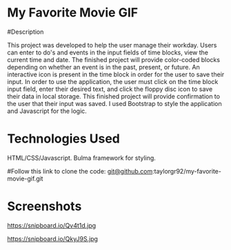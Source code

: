 # My Favorite Movie GIF


#Description

This project was developed to help the user manage their workday. Users can enter to do's and events in the input fields of time blocks, view the current time and date. The finished project will provide color-coded blocks depending on whether an event is in the past, present, or future. An interactive icon is present in the time block in order for the user to save their input. In order to use the application, the user must click on the time block input field, enter their desired text, and click the floppy disc icon to save their data in local storage. This finished project will provide confirmation to the user that their input was saved. I used Bootstrap to style the application and Javascript for the logic.


# Technologies Used
HTML/CSS/Javascript. Bulma framework for styling.

#Follow this link to clone the code: git@github.com:taylorgr92/my-favorite-movie-gif.git

# Screenshots

https://snipboard.io/Qv4t1d.jpg

https://snipboard.io/QkyJ9S.jpg
